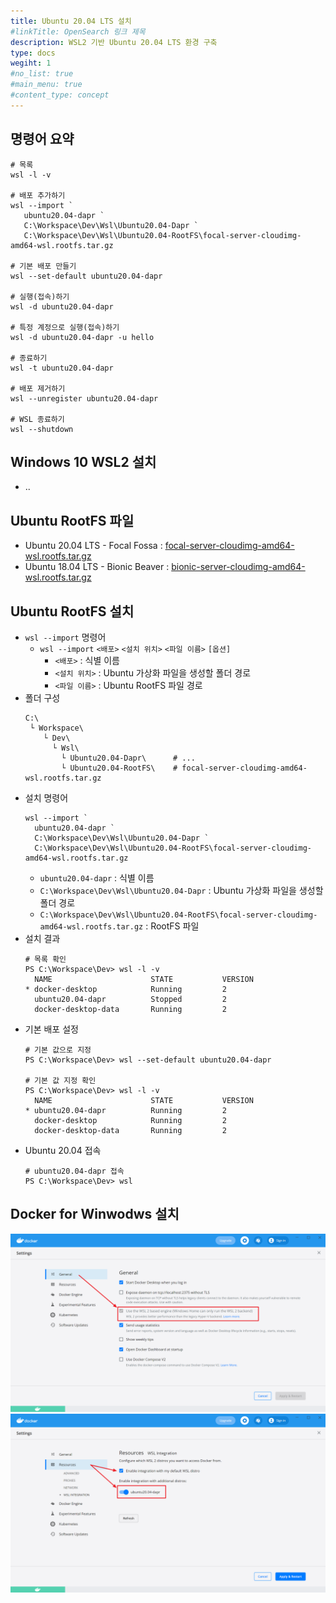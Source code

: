 ```yaml
---
title: Ubuntu 20.04 LTS 설치
#linkTitle: OpenSearch 링크 제목
description: WSL2 기반 Ubuntu 20.04 LTS 환경 구축
type: docs
wegiht: 1
#no_list: true
#main_menu: true
#content_type: concept
---
```


## 명령어 요약
```shell
# 목록
wsl -l -v

# 배포 추가하기
wsl --import `
   ubuntu20.04-dapr `
   C:\Workspace\Dev\Wsl\Ubuntu20.04-Dapr `
   C:\Workspace\Dev\Wsl\Ubuntu20.04-RootFS\focal-server-cloudimg-amd64-wsl.rootfs.tar.gz

# 기본 배포 만들기
wsl --set-default ubuntu20.04-dapr

# 실행(접속)하기
wsl -d ubuntu20.04-dapr

# 특정 계정으로 실행(접속)하기
wsl -d ubuntu20.04-dapr -u hello

# 종료하기
wsl -t ubuntu20.04-dapr

# 배포 제거하기
wsl --unregister ubuntu20.04-dapr

# WSL 종료하기
wsl --shutdown
```

## Windows 10 WSL2 설치
- .. 

## Ubuntu RootFS 파일
- Ubuntu 20.04 LTS - Focal Fossa : [focal-server-cloudimg-amd64-wsl.rootfs.tar.gz](https://cloud-images.ubuntu.com/focal/current/focal-server-cloudimg-amd64-wsl.rootfs.tar.gz)
- Ubuntu 18.04 LTS - Bionic Beaver : [bionic-server-cloudimg-amd64-wsl.rootfs.tar.gz](https://cloud-images.ubuntu.com/bionic/current/bionic-server-cloudimg-amd64-wsl.rootfs.tar.gz)

## Ubuntu RootFS 설치
- `wsl --import` 명령어
  - `wsl --import` `<배포>` `<설치 위치>` `<파일 이름>` `[옵션]`
    - `<배포>` : 식별 이름
    - `<설치 위치>` : Ubuntu 가상화 파일을 생성할 폴더 경로
    - `<파일 이름>` : Ubuntu RootFS 파일 경로
- 폴더 구성
  ```shell
  C:\
   └ Workspace\  
      └ Dev\
        └ Wsl\
          └ Ubuntu20.04-Dapr\      # ...
          └ Ubuntu20.04-RootFS\    # focal-server-cloudimg-amd64-wsl.rootfs.tar.gz
  ```
- 설치 명령어
  ```posershell
  wsl --import `
    ubuntu20.04-dapr `
    C:\Workspace\Dev\Wsl\Ubuntu20.04-Dapr `
    C:\Workspace\Dev\Wsl\Ubuntu20.04-RootFS\focal-server-cloudimg-amd64-wsl.rootfs.tar.gz
  ```
  - `ubuntu20.04-dapr` : 식별 이름
  - `C:\Workspace\Dev\Wsl\Ubuntu20.04-Dapr` : Ubuntu 가상화 파일을 생성할 폴더 경로
  - `C:\Workspace\Dev\Wsl\Ubuntu20.04-RootFS\focal-server-cloudimg-amd64-wsl.rootfs.tar.gz` : RootFS 파일
- 설치 결과
  ```shell
  # 목록 확인
  PS C:\Workspace\Dev> wsl -l -v
    NAME                      STATE           VERSION
  * docker-desktop            Running         2
    ubuntu20.04-dapr          Stopped         2
    docker-desktop-data       Running         2
  ```
- 기본 배포 설정
  ```shell
  # 기본 값으로 지정
  PS C:\Workspace\Dev> wsl --set-default ubuntu20.04-dapr

  # 기본 값 지정 확인
  PS C:\Workspace\Dev> wsl -l -v
    NAME                      STATE           VERSION
  * ubuntu20.04-dapr          Running         2
    docker-desktop            Running         2
    docker-desktop-data       Running         2
  ```
- Ubuntu 20.04 접속
  ```shell
  # ubuntu20.04-dapr 접속
  PS C:\Workspace\Dev> wsl  
  ```

## Docker for Winwodws 설치
![](settings-general.png)
![](settings-resources-integration.png)